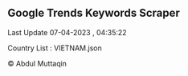 

## Google Trends Keywords Scraper 
 
Last Update 07-04-2023 , 04:35:22

Country List :
VIETNAM.json



© Abdul Muttaqin 
